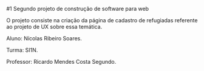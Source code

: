 #1 Segundo projeto de construção de software para web
<p> O projeto consiste na criação da página de cadastro de refugiadas referente ao projeto de UX sobre essa temática. <p/>
<p>
<p>  
<p> Aluno: Nícolas Ribeiro Soares.<p/> 
<p> Turma: SI1N.<p/> 
<p> Professor: Ricardo Mendes Costa Segundo.<p/> 
  
